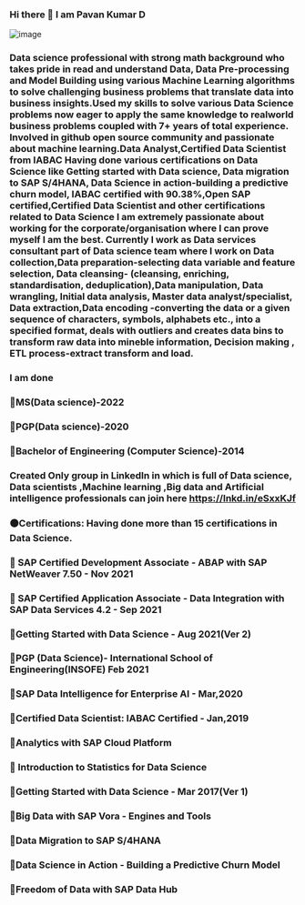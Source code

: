 ### Hi there 👋 I am Pavan Kumar D

![image](https://user-images.githubusercontent.com/60610571/154699632-b85f74bb-741e-43c3-ab8b-4fb5cee395ed.png)

### Data science professional with strong math background who takes pride in read and understand Data, Data Pre-processing and Model Building using various Machine Learning algorithms to solve challenging business problems that translate data into business insights.Used my skills to solve various Data Science problems now eager to apply the same knowledge to realworld business problems coupled with 7+ years of total experience. Involved in github open source community and passionate about machine learning.Data Analyst,Certified Data Scientist from IABAC Having done various certifications on Data Science like Getting started with Data science, Data migration to SAP S/4HANA, Data Science in action-building a predictive churn model, IABAC certified with 90.38%,Open SAP certified,Certified Data Scientist and other certifications related to Data Science I am extremely passionate about working for the corporate/organisation where I can prove myself I am the best. Currently I work as Data services consultant part of Data science team where I work on Data collection,Data preparation-selecting data variable and feature selection, Data cleansing- (cleansing, enriching, standardisation, deduplication),Data manipulation, Data wrangling, Initial data analysis, Master data analyst/specialist, Data extraction,Data encoding -converting the data or a given sequence of characters, symbols, alphabets etc., into a specified format, deals with outliers and creates data bins to transform raw data into mineble information, Decision making , ETL process-extract transform and load.

### I am done

### 🔷MS(Data science)-2022
### 🔷PGP(Data science)-2020
### 🔷Bachelor of Engineering (Computer Science)-2014

### Created Only group in LinkedIn in which is full of Data science, Data scientists ,Machine learning ,Big data and Artificial intelligence professionals can join here https://lnkd.in/eSxxKJf

### ⚫Certifications: Having done more than 15 certifications in Data Science.

### 🔷 SAP Certified Development Associate - ABAP with SAP NetWeaver 7.50 - Nov 2021
### 🔷 SAP Certified Application Associate - Data Integration with SAP Data Services 4.2 - Sep 2021
### 🔷Getting Started with Data Science - Aug 2021(Ver 2)
### 🔷PGP (Data Science)- International School of Engineering(INSOFE) Feb 2021
### 🔷SAP Data Intelligence for Enterprise AI - Mar,2020
### 🔷Certified Data Scientist: IABAC Certified - Jan,2019
### 🔷Analytics with SAP Cloud Platform
### 🔷 Introduction to Statistics for Data Science
### 🔷Getting Started with Data Science - Mar 2017(Ver 1)
### 🔷Big Data with SAP Vora - Engines and Tools
### 🔷Data Migration to SAP S/4HANA
### 🔷Data Science in Action - Building a Predictive Churn Model
### 🔷Freedom of Data with SAP Data Hub
